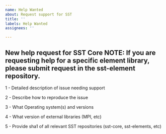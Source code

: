 ```yaml
---
name: Help Wanted
about: Request support for SST
title: ''
labels: Help Wanted
assignees: ''

---
```


New help request for SST Core
NOTE: If you are requesting help for a specific element library, please submit request in the sst-element repository.
----------------------
1 - Detailed description of issue needing support

2 - Describe how to reproduce the issue

3 - What Operating system(s) and versions

4 - What version of external libraries (MPI, etc)

5 - Provide sha1 of all relevant SST repositories (sst-core, sst-elements, etc)
